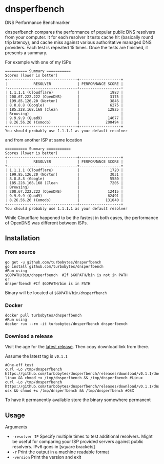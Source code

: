 # dnsperfbench
DNS Performance Benchmarker

dnsperfbench compares the performance of popular public DNS resolvers from your computer. It for each resolver it tests cache hit (basically round trip latency), and cache miss against various authoritative managed DNS providers. Each test is repeated 15 times. Once the tests are finished, it presents a summary.

For example with one of my ISPs

```
========== Summary ===========
Scores (lower is better)
+--------------------------------+-------------------+
|            RESOLVER            | PERFORMANCE SCORE |
+--------------------------------+-------------------+
| 1.1.1.1 (Cloudflare)           |              1983 |
| 208.67.222.222 (OpenDNS)       |              3175 |
| 199.85.126.20 (Norton)         |              3846 |
| 8.8.8.8 (Google)               |              6275 |
| 185.228.168.168 (Clean         |             12825 |
| Browsing)                      |                   |
| 9.9.9.9 (Quad9)                |             14677 |
| 8.26.56.26 (Comodo)            |            200494 |
+--------------------------------+-------------------+
You should probably use 1.1.1.1 as your default resolver
```

and from another ISP at same location

```
========== Summary ===========
Scores (lower is better)
+--------------------------------+-------------------+
|            RESOLVER            | PERFORMANCE SCORE |
+--------------------------------+-------------------+
| 1.1.1.1 (Cloudflare)           |              1720 |
| 199.85.126.20 (Norton)         |              3031 |
| 8.8.8.8 (Google)               |              5580 |
| 185.228.168.168 (Clean         |              7205 |
| Browsing)                      |                   |
| 208.67.222.222 (OpenDNS)       |             12415 |
| 9.9.9.9 (Quad9)                |             62491 |
| 8.26.56.26 (Comodo)            |            131040 |
+--------------------------------+-------------------+
You should probably use 1.1.1.1 as your default resolver
```

While Cloudflare happened to be the fastest in both cases, the performance of OpenDNS was different between ISPs.

## Installation

### From source

```
go get -u github.com/turbobytes/dnsperfbench
go install github.com/turbobytes/dnsperfbench
#Run using
$GOPATH/bin/dnsperfbench  #If $GOPATH/bin is not in PATH
or
dnsperfbench #If $GOPATH/bin is in PATH
```

Binary will be located at `$GOPATH/bin/dnsperfbench`

### Docker

```
docker pull turbobytes/dnsperfbench
#Run using
docker run --rm -it turbobytes/dnsperfbench dnsperfbench
```

### Download a release

Visit the age for the [latest release](https://github.com/turbobytes/dnsperfbench/releases/latest). Then copy download link from there.

Assume the latest tag is `v0.1.1`

```
#One-off test
curl -Lo /tmp/dnsperfbench https://github.com/turbobytes/dnsperfbench/releases/download/v0.1.1/dnsperfbench-linux && chmod +x /tmp/dnsperfbench && /tmp/dnsperfbench #Linux
curl -Lo /tmp/dnsperfbench https://github.com/turbobytes/dnsperfbench/releases/download/v0.1.1/dnsperfbench-osx && chmod +x /tmp/dnsperfbench && /tmp/dnsperfbench #OSX
```

To have it permanently available store the binary somewhere permanent

## Usage

Arguments

- `-resolver IP` Specify multiple times to test additional resolvers. Might be useful for comparing your ISP provided servers against public resolvers. IPv6 goes in [square brackets]
- `-r` Print the output in a machine readable format
- `-version` Print the version and exit
